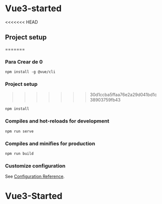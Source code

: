 # Vue3-started

<<<<<<< HEAD
## Project setup

=======
### Para Crear de 0
```
npm install -g @vue/cli
```

### Project setup
>>>>>>> 30d1ccba5ffaa76e2a29d041bd1c38903759fb43
```
npm install
```

### Compiles and hot-reloads for development

```
npm run serve
```

### Compiles and minifies for production

```
npm run build
```

### Customize configuration

See [Configuration Reference](https://cli.vuejs.org/config/).

# Vue3-Started
